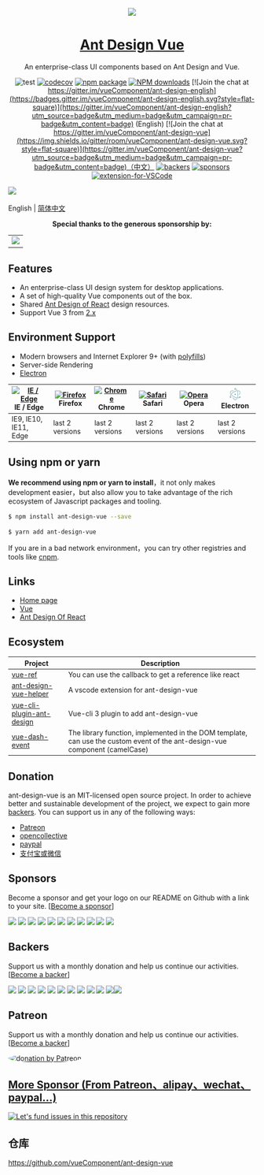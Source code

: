 <p align="center">
  <a href="https://www.antdv.com/">
    <img width="200" src="https://qn.antdv.com/logo.png">
  </a>
</p>

<h1 align="center">
  <a href="https://www.antdv.com/" target="_blank">Ant Design Vue</a>
</h1>

<div align="center">

An enterprise-class UI components based on Ant Design and Vue.

![test](https://github.com/vueComponent/ant-design-vue/workflows/test/badge.svg) [![codecov](https://img.shields.io/codecov/c/github/vueComponent/ant-design-vue/master.svg?style=flat-square)](https://codecov.io/gh/vueComponent/ant-design-vue) [![npm package](https://img.shields.io/npm/v/ant-design-vue.svg?style=flat-square)](https://www.npmjs.org/package/ant-design-vue) [![NPM downloads](http://img.shields.io/npm/dm/ant-design-vue.svg?style=flat-square)](http://www.npmtrends.com/ant-design-vue) [![Join the chat at https://gitter.im/vueComponent/ant-design-english](https://badges.gitter.im/vueComponent/ant-design-english.svg?style=flat-square)](https://gitter.im/vueComponent/ant-design-english?utm_source=badge&utm_medium=badge&utm_campaign=pr-badge&utm_content=badge) (English) [![Join the chat at https://gitter.im/vueComponent/ant-design-vue](https://img.shields.io/gitter/room/vueComponent/ant-design-vue.svg?style=flat-square)](https://gitter.im/vueComponent/ant-design-vue?utm_source=badge&utm_medium=badge&utm_campaign=pr-badge&utm_content=badge)（中文） [![backers](https://opencollective.com/ant-design-vue/backers/badge.svg)](#backers) [![sponsors](https://opencollective.com/ant-design-vue/sponsors/badge.svg)](#sponsors) [![extension-for-VSCode](https://img.shields.io/badge/extension%20for-VSCode-blue.svg?style=flat-square)](https://marketplace.visualstudio.com/items?itemName=ant-design-vue.vscode-ant-design-vue-helper)

</div>

[![](https://cdn-images-1.medium.com/max/2000/1*NIlj0-TdLMbo_hzSBP8tmg.png)](https://www.antdv.com/)

English | [简体中文](./README-zh_CN.md)

<p align="center">
  <b>Special thanks to the generous sponsorship by:</b>
</p>
<table>
  <tbody>
    <tr>
      <td align="center" valign="middle">
        <a href="https://tipe.io/?ref=ant-design-vue" target="_blank">
          <img width="120px" src="https://user-images.githubusercontent.com/1016365/34124854-48fafa06-e3e9-11e7-8c04-251055feebee.png">
        </a>
      </td>
    </tr>
  </tbody>
</table>

## Features

- An enterprise-class UI design system for desktop applications.
- A set of high-quality Vue components out of the box.
- Shared [Ant Design of React](https://ant.design/docs/spec/introduce) design resources.
- Support Vue 3 from [2.x](https://2x.antdv.com/)

## Environment Support

- Modern browsers and Internet Explorer 9+ (with [polyfills](https://www.antdv.com/docs/vue/getting-started/#Compatibility))
- Server-side Rendering
- [Electron](https://electronjs.org/)

| [<img src="https://raw.githubusercontent.com/alrra/browser-logos/master/src/edge/edge_48x48.png" alt="IE / Edge" width="24px" height="24px" />](http://godban.github.io/browsers-support-badges/)</br>IE / Edge | [<img src="https://raw.githubusercontent.com/alrra/browser-logos/master/src/firefox/firefox_48x48.png" alt="Firefox" width="24px" height="24px" />](http://godban.github.io/browsers-support-badges/)</br>Firefox | [<img src="https://raw.githubusercontent.com/alrra/browser-logos/master/src/chrome/chrome_48x48.png" alt="Chrome" width="24px" height="24px" />](http://godban.github.io/browsers-support-badges/)</br>Chrome | [<img src="https://raw.githubusercontent.com/alrra/browser-logos/master/src/safari/safari_48x48.png" alt="Safari" width="24px" height="24px" />](http://godban.github.io/browsers-support-badges/)</br>Safari | [<img src="https://raw.githubusercontent.com/alrra/browser-logos/master/src/opera/opera_48x48.png" alt="Opera" width="24px" height="24px" />](http://godban.github.io/browsers-support-badges/)</br>Opera | [<img src="https://raw.githubusercontent.com/alrra/browser-logos/master/src/electron/electron_48x48.png" alt="Electron" width="24px" height="24px" />](http://godban.github.io/browsers-support-badges/)</br>Electron |
| --- | --- | --- | --- | --- | --- |
| IE9, IE10, IE11, Edge | last 2 versions | last 2 versions | last 2 versions | last 2 versions | last 2 versions |

## Using npm or yarn

**We recommend using npm or yarn to install**，it not only makes development easier，but also allow you to take advantage of the rich ecosystem of Javascript packages and tooling.

```bash
$ npm install ant-design-vue --save
```

```bash
$ yarn add ant-design-vue
```

If you are in a bad network environment，you can try other registries and tools like [cnpm](https://github.com/cnpm/cnpm).

## Links

- [Home page](https://www.antdv.com/)
- [Vue](https://vuejs.org/)
- [Ant Design Of React](http://ant.design/)

## Ecosystem

| Project | Description |
| --- | --- |
| [vue-ref](https://github.com/vueComponent/vue-ref) | You can use the callback to get a reference like react |
| [ant-design-vue-helper](https://marketplace.visualstudio.com/items?itemName=ant-design-vue.vscode-ant-design-vue-helper) | A vscode extension for ant-design-vue |
| [vue-cli-plugin-ant-design](https://github.com/vueComponent/vue-cli-plugin-ant-design) | Vue-cli 3 plugin to add ant-design-vue |
| [vue-dash-event](https://github.com/vueComponent/vue-dash-event) | The library function, implemented in the DOM template, can use the custom event of the ant-design-vue component (camelCase) |

## Donation

ant-design-vue is an MIT-licensed open source project. In order to achieve better and sustainable development of the project, we expect to gain more [backers](https://github.com/vueComponent/ant-design-vue/blob/master/BACKERS.md). You can support us in any of the following ways:

- [Patreon](https://www.patreon.com/tangjinzhou)
- [opencollective](https://opencollective.com/ant-design-vue)
- [paypal](https://www.paypal.me/tangjinzhou)
- [支付宝或微信](https://qn.antdv.com/alipay-and-wechat.png)

## Sponsors

Become a sponsor and get your logo on our README on Github with a link to your site. [[Become a sponsor](https://opencollective.com/ant-design-vue#sponsor)]

<a href="https://opencollective.com/ant-design-vue/sponsor/0/website" target="_blank"><img src="https://opencollective.com/ant-design-vue/sponsor/0/avatar.svg"></a> <a href="https://opencollective.com/ant-design-vue/sponsor/1/website" target="_blank"><img src="https://opencollective.com/ant-design-vue/sponsor/1/avatar.svg"></a> <a href="https://opencollective.com/ant-design-vue/sponsor/2/website" target="_blank"><img src="https://opencollective.com/ant-design-vue/sponsor/2/avatar.svg"></a> <a href="https://opencollective.com/ant-design-vue/sponsor/3/website" target="_blank"><img src="https://opencollective.com/ant-design-vue/sponsor/3/avatar.svg"></a> <a href="https://opencollective.com/ant-design-vue/sponsor/4/website" target="_blank"><img src="https://opencollective.com/ant-design-vue/sponsor/4/avatar.svg"></a> <a href="https://opencollective.com/ant-design-vue/sponsor/5/website" target="_blank"><img src="https://opencollective.com/ant-design-vue/sponsor/5/avatar.svg"></a> <a href="https://opencollective.com/ant-design-vue/sponsor/6/website" target="_blank"><img src="https://opencollective.com/ant-design-vue/sponsor/6/avatar.svg"></a> <a href="https://opencollective.com/ant-design-vue/sponsor/7/website" target="_blank"><img src="https://opencollective.com/ant-design-vue/sponsor/7/avatar.svg"></a> <a href="https://opencollective.com/ant-design-vue/sponsor/8/website" target="_blank"><img src="https://opencollective.com/ant-design-vue/sponsor/8/avatar.svg"></a> <a href="https://opencollective.com/ant-design-vue/sponsor/9/website" target="_blank"><img src="https://opencollective.com/ant-design-vue/sponsor/9/avatar.svg"></a> <a href="https://opencollective.com/ant-design-vue/sponsor/10/website" target="_blank"><img src="https://opencollective.com/ant-design-vue/sponsor/10/avatar.svg"></a>

## Backers

Support us with a monthly donation and help us continue our activities. [[Become a backer](https://opencollective.com/ant-design-vue#backer)]

<a href="https://opencollective.com/ant-design-vue/backer/0/website" target="_blank"><img src="https://opencollective.com/ant-design-vue/backer/0/avatar.svg"></a> <a href="https://opencollective.com/ant-design-vue/backer/1/website" target="_blank"><img src="https://opencollective.com/ant-design-vue/backer/1/avatar.svg"></a> <a href="https://opencollective.com/ant-design-vue/backer/2/website" target="_blank"><img src="https://opencollective.com/ant-design-vue/backer/2/avatar.svg"></a> <a href="https://opencollective.com/ant-design-vue/backer/3/website" target="_blank"><img src="https://opencollective.com/ant-design-vue/backer/3/avatar.svg"></a> <a href="https://opencollective.com/ant-design-vue/backer/4/website" target="_blank"><img src="https://opencollective.com/ant-design-vue/backer/4/avatar.svg"></a> <a href="https://opencollective.com/ant-design-vue/backer/5/website" target="_blank"><img src="https://opencollective.com/ant-design-vue/backer/5/avatar.svg"></a> <a href="https://opencollective.com/ant-design-vue/backer/6/website" target="_blank"><img src="https://opencollective.com/ant-design-vue/backer/6/avatar.svg"></a> <a href="https://opencollective.com/ant-design-vue/backer/7/website" target="_blank"><img src="https://opencollective.com/ant-design-vue/backer/7/avatar.svg"></a> <a href="https://opencollective.com/ant-design-vue/backer/8/website" target="_blank"><img src="https://opencollective.com/ant-design-vue/backer/8/avatar.svg"></a> <a href="https://opencollective.com/ant-design-vue/backer/9/website" target="_blank"><img src="https://opencollective.com/ant-design-vue/backer/9/avatar.svg"></a> <a href="https://opencollective.com/ant-design-vue/backer/10/website" target="_blank"><img src="https://opencollective.com/ant-design-vue/backer/10/avatar.svg"></a><a href="https://opencollective.com/ant-design-vue/backer/9/website" target="_blank"><img src="https://opencollective.com/ant-design-vue/backer/9/avatar.svg"></a>

## Patreon

Support us with a monthly donation and help us continue our activities. [[Become a backer](https://www.patreon.com/tangjinzhou)]

<a href="https://www.mokeyjay.com" target="_blank"><img  width="64" style="border-radius: 50%;" src="https://www.mokeyjay.com/headimg.png" title="donation by Patreon"></a>

## [More Sponsor (From Patreon、alipay、wechat、paypal...)](https://github.com/vueComponent/ant-design-vue/blob/master/BACKERS.md)

[![Let's fund issues in this repository](https://issuehunt.io/static/embed/issuehunt-button-v1.svg)](https://issuehunt.io/repos/104172832)

## 仓库

https://github.com/vueComponent/ant-design-vue